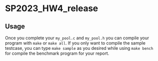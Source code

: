 # SP2023_HW4_release

## Usage

Once you complete your `my_pool.c` and `my_pool.h` you can compile your program with `make` or `make all`. If you only want to compile the sample testcase, you can type `make sample` as you desired while using `make bench` for compile the benchmark program for your report.